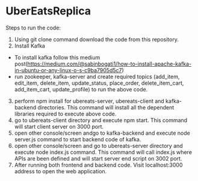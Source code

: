 # UberEatsReplica

Steps to run the code:

1) Using git clone command download the code from this repository.
2) Install Kafka
  - To install kafka follow this medium post(https://medium.com/@sabinbogati1/how-to-install-apache-kafka-in-ubuntu-or-any-linux-o-s-c9ba7905d5c7)
  - run zookeeper, kafka-server and create required topics (add_item, edit_item, delete_item, update_status, place_order, delete_item_cart, add_item_cart, update_profile) to run the above code.
3) perform npm install for ubereats-server, ubereats-client and kafka-backend directories. This command will install all the dependent libraries required to execute above code.
4) go to ubereats-client directory and execute npm start. This command will start client server on 3000 port.
5) open other console/screen andgo to kafka-backend and execute node server.js command to start backend code of kafka.
6) open other console/screen and go to ubereats-server directory and execute node index.js command. This command will call index.js where APIs are been defined and will start server end script on 3002 port.
7) After running both frontend and backend code. Visit localhost:3000 address to open the web application.
